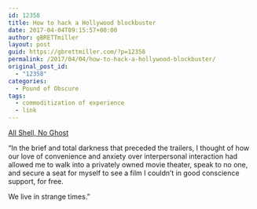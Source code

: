 ```yaml
---
id: 12358
title: How to hack a Hollywood blockbuster
date: 2017-04-04T09:15:57+00:00
author: gBRETTmiller
layout: post
guid: https://gbrettmiller.com/?p=12358
permalink: /2017/04/04/how-to-hack-a-hollywood-blockbuster/
original_post_id:
  - "12358"
categories:
  - Pound of Obscure
tags:
  - commoditization of experience
  - link
---
```

[All Shell, No Ghost](http://www.vogue.com/article/how-to-hack-hollywood-blockbuster-ghost-in-the-shell)

&#8220;In the brief and total darkness that preceded the trailers, I thought of how our love of convenience and anxiety over interpersonal interaction had allowed me to walk into a privately owned movie theater, speak to no one, and secure a seat for myself to see a film I couldn’t in good conscience support, for free.

We live in strange times.&#8221;
